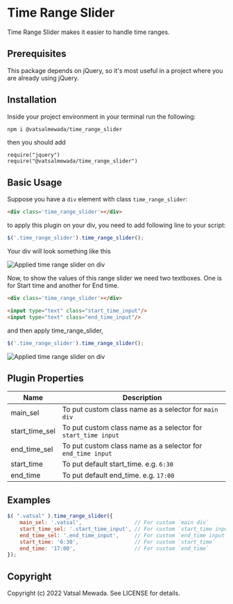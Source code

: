 # Time Range Slider

Time Range Slider makes it easier to handle time ranges.

## Prerequisites

This package depends on jQuery, so it's most useful in a project where you are already using jQuery.

## Installation

Inside your project environment in your terminal run the following:

```bash
npm i @vatsalmewada/time_range_slider
```

then you should add

    require("jquery")
    require("@vatsalmewada/time_range_slider")

## Basic Usage

Suppose you have a `div` element with class `time_range_slider`:
```html
<div class='time_range_slider'></div>
```

to apply this plugin on your div, you need to add following line to your script:
```javascript
$('.time_range_slider').time_range_slider();
```
Your div will look something like this

![Applied time range slider on div](https://www.linkpicture.com/q/Screenshot-from-2022-05-08-12-43-51.png)

Now, to show the values of this range slider we need two textboxes. One is for Start time and another for End time.

```html
<div class='time_range_slider'></div>

<input type="text" class="start_time_input"/>
<input type="text" class="end_time_input"/>
```

and then apply time_range_slider,

```javascript
$('.time_range_slider').time_range_slider();
```

![Applied time range slider on div](https://www.linkpicture.com/q/Screenshot-from-2022-05-09-10-37-19.png)


## Plugin Properties

Name |	Description 
-----------------|------
main_sel    | To put custom class name as a selector for `main div`	
start_time_sel    | To put custom class name as a selector for `start_time input`	
end_time_sel    | To put custom class name as a selector for `end_time input`	
start_time    | To put default start_time. e.g. `6:30`	
end_time    | To put default end_time. e.g. `17:00`	  

## Examples

```javascript
$( ".vatsal" ).time_range_slider({
    main_sel: '.vatsal',                 // For custom `main div`
    start_time_sel: '.start_time_input', // For custom `start_time input`
    end_time_sel: '.end_time_input',     // For custom `end_time input`
    start_time: '6:30',                  // For custom `start_time`
    end_time: '17:00',                   // For custom `end_time`
});
```

## Copyright

Copyright (c) 2022 Vatsal Mewada. See LICENSE for details.

